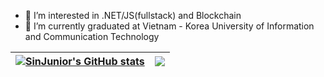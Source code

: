 - 👀 I’m interested in .NET/JS(fullstack) and Blockchain
- 🌱 I’m currently graduated at Vietnam - Korea University of Information and Communication Technology


| <a align="center">[![SinJunior's GitHub stats](https://github-readme-stats.vercel.app/api?username=sinjunior&show_icons=true)](https://github.com/SinJunior/)</a> | <a><img align="center" src="https://github-readme-stats.vercel.app/api/top-langs/?username=sinjunior&layout=compact&theme=buefy&hide_border=true" /></a> |
| ------------- | ------------- |
<!---
SinJunior/SinJunior is a ✨ special ✨ repository because its `README.md` (this file) appears on your GitHub profile.
You can click the Preview link to take a look at your changes.
--->
